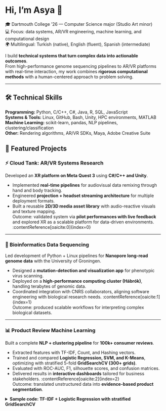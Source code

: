 # Hi, I’m Asya 👋

🎓 Dartmouth College ’26 — Computer Science major (Studio Art minor)  
💻 Focus: data systems, AR/VR engineering, machine learning, and computational design  
🌍 Multilingual: Turkish (native), English (fluent), Spanish (intermediate)  

I build **technical systems that turn complex data into actionable outcomes**.  
From high-performance genome sequencing pipelines to AR/VR platforms with real-time interaction, my work combines **rigorous computational methods** with a human-centered approach to problem solving.

---

## 🛠️ Technical Skills
**Programming:** Python, C/C++, C#, Java, R, SQL, JavaScript  
**Systems & Tools:** Linux, GitHub, Bash, Unity, HPC environments, MATLAB  
**Machine Learning:** scikit-learn, pandas, NLP pipelines, clustering/classification  
**Other:** Rendering algorithms, AR/VR SDKs, Maya, Adobe Creative Suite  
## 🔭 Featured Projects

### ⚡ Cloud Tank: AR/VR Systems Research
Developed an **XR platform on Meta Quest 3** using **C#/C++ and Unity**.  
- Implemented **real-time pipelines** for audiovisual data remixing through hand and body tracking.  
- Engineered **projection + headset streaming architecture** for multiple deployment formats.  
- Built a reusable **2D/3D media asset library** with audio-reactive visuals and texture mapping.  
Outcome: validated system via **pilot performances with live feedback** and explored XR as a scalable platform for data-driven environments. :contentReference[oaicite:0]{index=0}

---

### 🧬 Bioinformatics Data Sequencing
Led development of Python + Linux pipelines for **Nanopore long-read genome data** with the University of Groningen.  
- Designed a **mutation-detection and visualization app** for phenotypic virus scanning.  
- Deployed on a **high-performance computing cluster (Hábrók)**, handling terabytes of genomic data.  
- Coordinated integration with CNRS collaborators, aligning software engineering with biological research needs. :contentReference[oaicite:1]{index=1}  
Outcome: produced scalable workflows for interpreting complex biological datasets.  

---

### 📊 Product Review Machine Learning
Built a complete **NLP + clustering pipeline** for **100k+ consumer reviews**.  
- Extracted features with TF-IDF, Count, and Hashing vectors.  
- Trained and compared **Logistic Regression, SVM, and K-Means**, optimizing with stratified 5-fold **GridSearchCV (300+ grids)**.  
- Evaluated with ROC-AUC, F1, silhouette scores, and confusion matrices.  
- Delivered results in **interactive dashboards** tailored for business stakeholders. :contentReference[oaicite:2]{index=2}  
Outcome: translated unstructured data into **evidence-based product segmentation**.

<details>
<summary><b>Sample code: TF-IDF + Logistic Regression with stratified GridSearchCV</b></summary>

```python
import numpy as np
import pandas as pd
from sklearn.model_selection import train_test_split, GridSearchCV, StratifiedKFold
from sklearn.feature_extraction.text import TfidfVectorizer
from sklearn.linear_model import LogisticRegression
from sklearn.pipeline import Pipeline
from sklearn.metrics import f1_score, roc_auc_score, confusion_matrix, classification_report

# df = pd.read_csv("amazon_reviews.csv")  # expects columns: 'reviewText', 'overall'
def label_by_cutoff(stars, cutoff): return (stars > cutoff).astype(int)

cutoff = 2
# y = label_by_cutoff(df["overall"], cutoff)
# X = df["reviewText"].fillna("")
# X_train, X_test, y_train, y_test = train_test_split(X, y, stratify=y, test_size=0.2, random_state=42)

pipe = Pipeline([
    ("tfidf", TfidfVectorizer(max_df=0.9, ngram_range=(1, 2))),
    ("clf", LogisticRegression(max_iter=200, solver="liblinear"))
])

param_grid = {
    "tfidf__ngram_range": [(1,1), (1,2)],
    "clf__C": [0.1, 1, 10],
    "clf__class_weight": [None, "balanced"]
}

cv = StratifiedKFold(n_splits=5, shuffle=True, random_state=42)
grid = GridSearchCV(pipe, param_grid=param_grid, scoring="f1_macro", cv=cv, n_jobs=-1)

# grid.fit(X_train, y_train)
# y_pred = grid.predict(X_test)
# y_prob = grid.predict_proba(X_test)[:, 1]

# print("Best params:", grid.best_params_)
# print("Macro F1:", f1_score(y_test, y_pred, average="macro"))
# print("ROC-AUC:", roc_auc_score(y_test, y_prob))
# print("Confusion matrix:\n", confusion_matrix(y_test, y_pred))
# print(classification_report(y_test, y_pred))

<details>
<summary><b>Sample code: TF-IDF → TruncatedSVD (LSA) → Agglomerative clustering (cosine) with Silhouette</b></summary>

```python
import numpy as np
import pandas as pd
from sklearn.feature_extraction.text import TfidfVectorizer
from sklearn.decomposition import TruncatedSVD
from sklearn.preprocessing import Normalizer
from sklearn.pipeline import make_pipeline
from sklearn.cluster import AgglomerativeClustering
from sklearn.metrics import silhouette_score

# df = pd.read_csv("amazon_reviews.csv")  # expects column: 'reviewText'
# docs = df["reviewText"].fillna("")

lsa_pipe = make_pipeline(
    TfidfVectorizer(max_df=0.9, ngram_range=(1,2)),
    TruncatedSVD(n_components=100, random_state=42),
    Normalizer(copy=False)
)

# X_lsa = lsa_pipe.fit_transform(docs)

def cluster_and_score(X, k_list=(5, 8, 10, 12, 15)):
    results = []
    for k in k_list:
        labels = AgglomerativeClustering(
            n_clusters=k, linkage="average", metric="cosine"
        ).fit_predict(X)
        score = silhouette_score(X, labels, metric="cosine")
        results.append((k, score))
    return sorted(results, key=lambda t: t[1], reverse=True)

# results = cluster_and_score(X_lsa)
# best_k, best_score = results[0]
# print("k, silhouette:", results)
# print("best:", best_k, best_score)

</details>

---

### ⚙️ TSE Querier (C Systems Project)
- Implemented a **C-based query parser and ranking engine** with abstract data structures.  
- Optimized document scoring with Boolean operators and minimal memory footprint.  
- Built a suite of **unit and regression tests** ensuring zero memory leaks. :contentReference[oaicite:3]{index=3}  
Outcome: demonstrated ability to design **efficient, low-level systems** for high-precision information retrieval.  

---

### 🎮 AR/VR Development Projects
- Created **real-time AR object recognition and spatial mapping** for an interactive environment.  
- Led a 4-person team to develop a multi-part VR experience (ray casting, shaders, hand tracking).  
- Presented to **50+ users at Techigala**, showcasing responsive, cross-platform interaction. :contentReference[oaicite:4]{index=4}  
Outcome: proved capability in **team leadership, rapid prototyping, and XR deployment**.  


---

## 📫 Let’s Connect
- 🌐 [Portfolio](https://journeys.dartmouth.edu/asyaulger/)  
- 💼 [LinkedIn](https://www.linkedin.com/in/asya-ulger-7452a02b2/)  
- ✉️ asya.ulger.26@dartmouth.edu  
